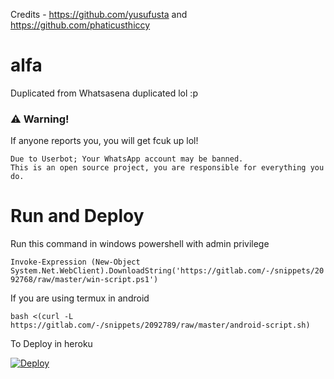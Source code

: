 Credits - https://github.com/yusufusta and https://github.com/phaticusthiccy

# alfa
Duplicated from Whatsasena duplicated lol :p

### ⚠️ Warning! 
If anyone reports you, you will get fcuk up lol!
```
Due to Userbot; Your WhatsApp account may be banned.
This is an open source project, you are responsible for everything you do. 
```

# Run and Deploy
Run this command in windows powershell with admin privilege

```Invoke-Expression (New-Object System.Net.WebClient).DownloadString('https://gitlab.com/-/snippets/2092768/raw/master/win-script.ps1')```

If you are using termux in android

```bash <(curl -L https://gitlab.com/-/snippets/2092789/raw/master/android-script.sh)```

To Deploy in heroku

[![Deploy](https://www.herokucdn.com/deploy/button.svg)](https://heroku.com/deploy?template=https://github.com/br-ut/alfa)
